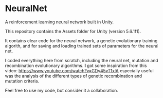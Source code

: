 # NeuralNet
A reinforcement learning neural network built in Unity.

This repository contains the Assets folder for Unity (version 5.6.1f1).

It contains clear code for the neural network, a genetic evolutionary training algorith, and for saving and loading trained sets of parameters for the neural net.

I coded everything here from scratch, including the neural net, mutation and recombination evolutionary algorithms.  I got some inspiration from this video:
https://www.youtube.com/watch?v=GDy45vT1xlA
especially useful was the analysis of the different types of genetic recombination and mutation criteria.

Feel free to use my code, but consider it a collaboration.
